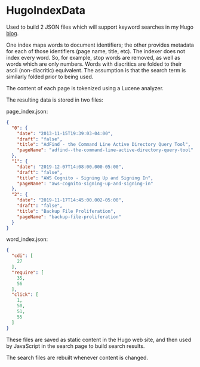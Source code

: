 # HugoIndexData

Used to build 2 JSON files which will support keyword searches in my Hugo [blog](https://northcoder.com/). 

One index maps words to document identifiers; the other provides metadata for each of those identifiers (page name, title, etc). The indexer does not index every word. So, for example, stop words are removed, as well as words which are only numbers. Words with diacritics are folded to their ascii (non-diacritic) equivalent. The assumption is that the search term is similarly folded prior to being used.

The content of each page is tokenized using a Lucene analyzer.

The resulting data is stored in two files:

page_index.json:

```json
{
  "0": {
    "date": "2013-11-15T19:39:03-04:00",
    "draft": "false",
    "title": "AdFind - the Command Line Active Directory Query Tool",
    "pageName": "adfind--the-command-line-active-directory-query-tool"
  },
  "1": {
    "date": "2019-12-07T14:08:00.000-05:00",
    "draft": "false",
    "title": "AWS Cognito - Signing Up and Signing In",
    "pageName": "aws-cognito-signing-up-and-signing-in"
  },
  "2": {
    "date": "2019-11-17T14:45:00.002-05:00",
    "draft": "false",
    "title": "Backup File Proliferation",
    "pageName": "backup-file-proliferation"
  }
}
```
  
word_index.json:
  
```json
{
  "cdi": [
    27
  ],
  "require": [
    35,
    56
  ],
  "click": [
    1,
    50,
    51,
    55
  ]
}
```
These files are saved as static content in the Hugo web site, and then used by JavaScript in the search page to build search results.

The search files are rebuilt whenever content is changed.
